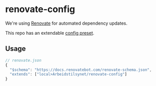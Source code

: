 # renovate-config

We're using [Renovate](https://github.com/renovatebot/renovate) for automated dependency updates.

This repo has an extendable [config preset](https://docs.renovatebot.com/config-presets/#grouporganization-level-presets).

## Usage

```js
// renovate.json
{
  "$schema": "https://docs.renovatebot.com/renovate-schema.json",
  "extends": ["local>Arbeidstilsynet/renovate-config"]
}
```
